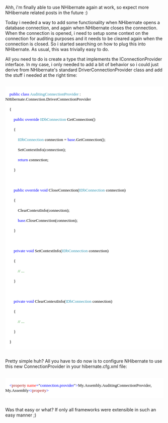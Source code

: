 Ahh, i'm finally able to use NHibernate again at work, so expect more NHibernate related posts in the future :)

Today i needed a way to add some functionality when NHibernate opens a database connection, and again when NHibernate closes the connection.  When the connection is opened, i need to setup some context on the connection for auditing purposes and it needs to be cleared again when the connection is closed.  So i started searching on how to plug this into NHibernate.  As usual, this was trivially easy to do.

All you need to do is create a type that implements the IConnectionProvider interface.  In my case, i only needed to add a bit of behavior so i could just derive from NHibernate's standard DriverConnectionProvider class and add the stuff i needed at the right time:

<code>
<div style="font-family: Consolas; font-size: 10pt; color: black; background: white;">
<p style="margin: 0px;">&nbsp;&nbsp;&nbsp; <span style="color: blue;">public</span> <span style="color: blue;">class</span> <span style="color: #2b91af;">AuditingConnectionProvider</span> : NHibernate.Connection.DriverConnectionProvider</p>
<p style="margin: 0px;">&nbsp;&nbsp;&nbsp; {</p>
<p style="margin: 0px;">&nbsp;&nbsp;&nbsp; &nbsp;&nbsp;&nbsp; <span style="color: blue;">public</span> <span style="color: blue;">override</span> <span style="color: #2b91af;">IDbConnection</span> GetConnection()</p>
<p style="margin: 0px;">&nbsp;&nbsp;&nbsp; &nbsp;&nbsp;&nbsp; {</p>
<p style="margin: 0px;">&nbsp;&nbsp;&nbsp; &nbsp;&nbsp;&nbsp; &nbsp;&nbsp;&nbsp; <span style="color: #2b91af;">IDbConnection</span> connection = <span style="color: blue;">base</span>.GetConnection();</p>
<p style="margin: 0px;">&nbsp;&nbsp;&nbsp; &nbsp;&nbsp;&nbsp; &nbsp;&nbsp;&nbsp; SetContextInfo(connection);</p>
<p style="margin: 0px;">&nbsp;&nbsp;&nbsp; &nbsp;&nbsp;&nbsp; &nbsp;&nbsp;&nbsp; <span style="color: blue;">return</span> connection;</p>
<p style="margin: 0px;">&nbsp;&nbsp;&nbsp; &nbsp;&nbsp;&nbsp; }</p>
<p style="margin: 0px;">&nbsp;</p>
<p style="margin: 0px;">&nbsp;&nbsp;&nbsp; &nbsp;&nbsp;&nbsp; <span style="color: blue;">public</span> <span style="color: blue;">override</span> <span style="color: blue;">void</span> CloseConnection(<span style="color: #2b91af;">IDbConnection</span> connection)</p>
<p style="margin: 0px;">&nbsp;&nbsp;&nbsp; &nbsp;&nbsp;&nbsp; {</p>
<p style="margin: 0px;">&nbsp;&nbsp;&nbsp; &nbsp;&nbsp;&nbsp; &nbsp;&nbsp;&nbsp; ClearContextInfo(connection);</p>
<p style="margin: 0px;">&nbsp;&nbsp;&nbsp; &nbsp;&nbsp;&nbsp; &nbsp;&nbsp;&nbsp; <span style="color: blue;">base</span>.CloseConnection(connection);</p>
<p style="margin: 0px;">&nbsp;&nbsp;&nbsp; &nbsp;&nbsp;&nbsp; }</p>
<p style="margin: 0px;">&nbsp;</p>
<p style="margin: 0px;">&nbsp;&nbsp;&nbsp; &nbsp;&nbsp;&nbsp; <span style="color: blue;">private</span> <span style="color: blue;">void</span> SetContextInfo(<span style="color: #2b91af;">IDbConnection</span> connection)</p>
<p style="margin: 0px;">&nbsp;&nbsp;&nbsp; &nbsp;&nbsp;&nbsp; {</p>
<p style="margin: 0px;">&nbsp;&nbsp;&nbsp; &nbsp;&nbsp;&nbsp; &nbsp;&nbsp;&nbsp; <span style="color: green;">// ...</span></p>
<p style="margin: 0px;">&nbsp;&nbsp;&nbsp; &nbsp;&nbsp;&nbsp; }</p>
<p style="margin: 0px;">&nbsp;</p>
<p style="margin: 0px;">&nbsp;&nbsp;&nbsp; &nbsp;&nbsp;&nbsp; <span style="color: blue;">private</span> <span style="color: blue;">void</span> ClearContextInfo(<span style="color: #2b91af;">IDbConnection</span> connection)</p>
<p style="margin: 0px;">&nbsp;&nbsp;&nbsp; &nbsp;&nbsp;&nbsp; {</p>
<p style="margin: 0px;">&nbsp;&nbsp;&nbsp; &nbsp;&nbsp;&nbsp; &nbsp;&nbsp;&nbsp; <span style="color: green;">// ...</span></p>
<p style="margin: 0px;">&nbsp;&nbsp;&nbsp; &nbsp;&nbsp;&nbsp; }</p>
<p style="margin: 0px;">&nbsp;&nbsp;&nbsp; }</p>
</div>
</code>

Pretty simple huh? All you have to do now is to configure NHibernate to use this new ConnectionProvider in your hibernate.cfg.xml file:

<code>
<div style="font-family: Consolas; font-size: 10pt; color: black; background: white;">
<p style="margin: 0px;"><span style="color: blue;">&nbsp; &nbsp; &lt;</span><span style="color: #a31515;">property</span><span style="color: blue;"> </span><span style="color: red;">name</span><span style="color: blue;">=</span>"<span style="color: blue;">connection.provider</span>"<span style="color: blue;">&gt;</span>My.Assembly.AuditingConnectionProvider, My.Assembly<span style="color: blue;">&lt;/</span><span style="color: #a31515;">property</span><span style="color: blue;">&gt;</span></p>
</div>
</code>

Was that easy or what? If only all frameworks were extensible in such an easy manner ;)